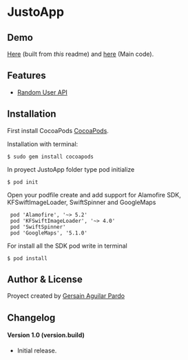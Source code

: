 # JustoApp #



## Demo ##
[Here](https://github.com/GersainAguilarPardo/JustoApp/blob/main/README.md) (built from *this* readme) and
[here](https://github.com/GersainAguilarPardo/JustoApp/tree/main) (Main code).


## Features ##
- [Random User API](https://randomuser.me/api/)


## Installation ##
First install CocoaPods [CocoaPods](https://cocoapods.org/). 

Installation with terminal:


```
$ sudo gem install cocoapods
```


In proyect JustoApp folder type pod initialize


```
$ pod init
```


Open your podfile create and add support for Alamofire SDK, KFSwiftImageLoader, SwiftSpinner and GoogleMaps

```
 pod 'Alamofire', '~> 5.2'
 pod 'KFSwiftImageLoader', '~> 4.0'
 pod 'SwiftSpinner'
 pod 'GoogleMaps', '5.1.0'
```

For install all the SDK pod write in terminal

```
$ pod install
```


## Author & License
Proyect created by [Gersain Aguilar Pardo](https://github.com/GersainAguilarPardo)

## Changelog ##
#### Version 1.0 (version.build) ####
- Initial release.
